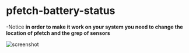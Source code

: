 # pfetch-battery-status

-Notice
**in order to make it work on your system you need to change the location of pfetch and the grep of sensors**



![screenshot](https://raw.githubusercontent.com/stking68/pfetch-battery-status/main/screenshot.png)
